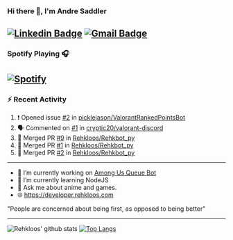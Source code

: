 ### Hi there 👋, I'm Andre Saddler
[![Linkedin Badge](https://img.shields.io/badge/-andrexsaddler-blue?style=flat-square&logo=Linkedin&logoColor=white&link=https://www.linkedin.com/in/andrexsaddler/)](https://www.linkedin.com/in/andrexsaddler/)
[![Gmail Badge](https://img.shields.io/badge/-contact@rehkloos.com-c14438?style=flat-square&logo=Gmail&logoColor=white&link=mailto:contact@rehkloos.com)](mailto:contact@rehkloos.com)
---
### Spotify Playing 🎧

[![Spotify](https://novatorem.rehkloos.vercel.app/api/spotify)](https://open.spotify.com/user/Rehkloos)
---

### :zap: Recent Activity

<!--START_SECTION:activity-->
1. ❗️ Opened issue [#2](https://github.com/picklejason/ValorantRankedPointsBot/issues/2) in [picklejason/ValorantRankedPointsBot](https://github.com/picklejason/ValorantRankedPointsBot)
2. 🗣 Commented on [#1](https://github.com/cryptic20/valorant-discord/issues/1) in [cryptic20/valorant-discord](https://github.com/cryptic20/valorant-discord)
3. 🎉 Merged PR [#9](https://github.com/Rehkloos/Rehkbot_py/pull/9) in [Rehkloos/Rehkbot_py](https://github.com/Rehkloos/Rehkbot_py)
4. 🎉 Merged PR [#1](https://github.com/Rehkloos/Rehkbot_py/pull/1) in [Rehkloos/Rehkbot_py](https://github.com/Rehkloos/Rehkbot_py)
5. 🎉 Merged PR [#2](https://github.com/Rehkloos/Rehkbot_py/pull/2) in [Rehkloos/Rehkbot_py](https://github.com/Rehkloos/Rehkbot_py)
<!--END_SECTION:activity-->

---

- 🔭 I’m currently working on [Among Us Queue Bot](https://github.com/Rehkloos/queue-bot)
- 🌱 I’m currently learning NodeJS
- 💬 Ask me about anime and games.
- 🌐 https://developer.rehkloos.com

"People are concerned about being first, as opposed to being better"

---
![Rehkloos' github stats](https://github-readme-stats.vercel.app/api?username=Rehkloos&count_private=true)
[![Top Langs](https://github-readme-stats.vercel.app/api/top-langs/?username=Rehkloos&layout=compact)](https://github.com/anuraghazra/github-readme-stats)
